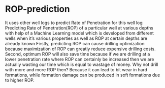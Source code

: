 # ROP-prediction
It uses other well logs to predict Rate of Penetration for this well log
Predicting Rate of Penetration(ROP) of a particular well at various depths with help of a Machine Learning model which is developed from different wells when  it’s various properties as well as ROP at certain depths are already known
Firstly, predicting ROP can cause drilling        optimization because maximization of ROP can greatly reduce expensive drilling costs. 
Second, optimum ROP will also save time because if we are drilling at a lower penetration rate where ROP can certainly be increased then we are actually wasting our time which is equal to wastage of money.
Why not drill with more and more ROP then?
Because it can lead to bit wear in hard formations, while formation damage can be produced in soft formations due to higher ROP.


